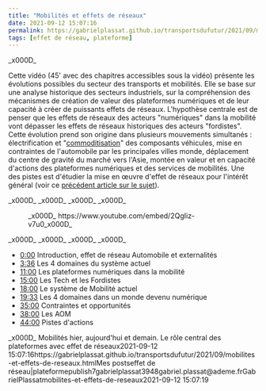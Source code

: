 ```yaml
---
title: "Mobilités et effets de réseaux"
date: 2021-09-12 15:07:16
permalink: https://gabrielplassat.github.io/transportsdufutur/2021/09/mobilites-et-effets-de-reseaux.html
tags: [effet de réseau, plateforme]
---
```


<!-- wp:paragraph -->_x000D_
<p>Cette vidéo (45' avec des chapitres accessibles sous la vidéo) présente les évolutions possibles du secteur des transports et mobilités. Elle se base sur une analyse historique des secteurs industriels, sur la compréhension des mécanismes de création de valeur des plateformes numériques et de leur capacité à créer de puissants effets de réseaux. L'hypothèse centrale est de penser que les effets de réseaux des acteurs "numériques" dans la mobilité vont dépasser les effets de réseaux historiques des acteurs "fordistes". Cette évolution prend son origine dans plusieurs mouvements simultanés : électrification et "<a rel="noreferrer noopener" href="https://gabrielplassat.github.io/transportsdufutur/2020/09/commodite.html" data-type="URL" data-id="https://gabrielplassat.github.io/transportsdufutur/2020/09/commodite.html" target="_blank">commoditisation</a>" des composants véhicules, mise en contraintes de l'automobile par les principales villes monde, déplacement du centre de gravité du marché vers l'Asie, montée en valeur et en capacité d'actions des plateformes numériques et des services de mobilités. Une des pistes est d'étudier la mise en œuvre d'effet de réseaux pour l'intérêt général (voir ce <a rel="noreferrer noopener" href="https://gabrielplassat.github.io/transportsdufutur/2021/02/de-leffet-de-reseau-pour-linteret-general.html" data-type="URL" data-id="https://gabrielplassat.github.io/transportsdufutur/2021/02/de-leffet-de-reseau-pour-linteret-general.html" target="_blank">précédent article sur le sujet</a>).</p>_x000D_
<!-- /wp:paragraph -->_x000D_
_x000D_
<!-- wp:embed {"url":"https://www.youtube.com/embed/2QgIiz-v7u0","type":"rich","providerNameSlug":"prise-en-charge-des-contenus-embarques","responsive":true,"className":"wp-embed-aspect-16-9 wp-has-aspect-ratio"} -->_x000D_
<figure class="wp-block-embed is-type-rich is-provider-prise-en-charge-des-contenus-embarques wp-block-embed-prise-en-charge-des-contenus-embarques wp-embed-aspect-16-9 wp-has-aspect-ratio"><div class="wp-block-embed__wrapper">_x000D_
https://www.youtube.com/embed/2QgIiz-v7u0_x000D_
</div></figure>_x000D_
<!-- /wp:embed -->_x000D_
_x000D_
<!-- wp:list -->_x000D_
<ul><li><a rel="noreferrer noopener" href="https://www.youtube.com/watch?v=2QgIiz-v7u0&t=0s" target="_blank">0:00</a> Introduction, effet de réseau Automobile et externalités</li><li><a rel="noreferrer noopener" href="https://www.youtube.com/watch?v=2QgIiz-v7u0&t=216s" target="_blank">3:36</a> Les 4 domaines du système actuel </li><li><a rel="noreferrer noopener" href="https://www.youtube.com/watch?v=2QgIiz-v7u0&t=660s" target="_blank">11:00</a> Les plateformes numériques dans la mobilité </li><li><a rel="noreferrer noopener" href="https://www.youtube.com/watch?v=2QgIiz-v7u0&t=900s" target="_blank">15:00</a> Les Tech et les Fordistes </li><li><a rel="noreferrer noopener" href="https://www.youtube.com/watch?v=2QgIiz-v7u0&t=1080s" target="_blank">18:00</a> Le système de Mobilité actuel </li><li><a rel="noreferrer noopener" href="https://www.youtube.com/watch?v=2QgIiz-v7u0&t=1173s" target="_blank">19:33</a> Les 4 domaines dans un monde devenu numérique </li><li><a rel="noreferrer noopener" href="https://www.youtube.com/watch?v=2QgIiz-v7u0&t=2100s" target="_blank">35:00</a> Contraintes et opportunités </li><li><a rel="noreferrer noopener" href="https://www.youtube.com/watch?v=2QgIiz-v7u0&t=2280s" target="_blank">38:00</a> Les AOM </li><li><a rel="noreferrer noopener" href="https://www.youtube.com/watch?v=2QgIiz-v7u0&t=2640s" target="_blank">44:00</a> Pistes d'actions</li></ul>_x000D_
<!-- /wp:list -->Mobilités hier, aujourd'hui et demain. Le rôle central des plateformes avec effet de réseaux2021-09-12 15:07:16https://gabrielplassat.github.io/transportsdufutur/2021/09/mobilites-et-effets-de-reseaux.htmlMes postseffet de réseau|plateformepublish7gabrielplassat3948gabriel.plassat@ademe.frGabrielPlassatmobilites-et-effets-de-reseaux2021-09-12 15:07:19
